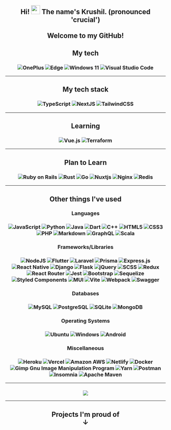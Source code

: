 <h2 align="center">
	Hi!
	<img src="https://media.giphy.com/media/hvRJCLFzcasrR4ia7z/giphy.gif" width="28" />
	The name's Krushil. (pronounced 'crucial')
	<br/>
	<br/>
	Welcome to my GitHub!
</h2>

<h2 align="center">
	My tech
</h2>
<h3 align="center">
	<img src="https://img.shields.io/badge/OnePlus-%23F5010C.svg?style=for-the-badge&amp;logo=oneplus&amp;logoColor=white" alt="OnePlus">
	<img src="https://img.shields.io/badge/Edge-0078D7?style=for-the-badge&amp;logo=Microsoft-edge&amp;logoColor=white" alt="Edge">
	<img src="https://img.shields.io/badge/Windows%2011-161b21?style=for-the-badge&amp;logo=windows&amp;logoColor=white" alt="Windows 11">
	<img src="https://img.shields.io/badge/Visual%20Studio%20Code-0078d7.svg?style=for-the-badge&amp;logo=visual-studio-code&amp;logoColor=white" alt="Visual Studio Code">
</h3>

---

<h2 align="center">My tech stack</h2>

<h3 align="center">
	<img alt="TypeScript" src="https://img.shields.io/badge/TypeScript%20-%23007ACC.svg?style=for-the-badge&logo=typescript&logoColor=white" />
	<img alt="NextJS" src="https://img.shields.io/badge/nextjs-%23000000.svg?style=for-the-badge&logo=next.js&logoColor=white" />
	<img alt="TailwindCSS" src="https://img.shields.io/badge/Tailwind_CSS-38B2AC?style=for-the-badge&logo=tailwind-css&logoColor=white" />
</h3>

---

<h2 align="center">Learning</h2>

<h3 align="center">
	<img src="https://img.shields.io/badge/vuejs-%2335495e.svg?style=for-the-badge&amp;logo=vuedotjs&amp;logoColor=%234FC08D" alt="Vue.js">
	<img src="https://img.shields.io/badge/terraform-%235835CC.svg?style=for-the-badge&amp;logo=terraform&amp;logoColor=white" alt="Terraform">
</h3>


---

<h2 align="center">Plan to Learn</h2>

<h3 align="center">
	<img src="https://img.shields.io/badge/ruby%20on%20rails-%23CC0000.svg?style=for-the-badge&amp;logo=ruby-on-rails&amp;logoColor=white" alt="Ruby on Rails">
	<img src="https://img.shields.io/badge/rust-%23000000.svg?style=for-the-badge&amp;logo=rust&amp;logoColor=white" alt="Rust">
	<img src="https://img.shields.io/badge/go-%2300ADD8.svg?style=for-the-badge&amp;logo=go&amp;logoColor=white" alt="Go">
	<img src="https://img.shields.io/badge/Nuxt-002E3B?style=for-the-badge&amp;logo=nuxtdotjs&amp;logoColor=#00DC82" alt="Nuxtjs">
	<img src="https://img.shields.io/badge/nginx-%23009639.svg?style=for-the-badge&amp;logo=nginx&amp;logoColor=white" alt="Nginx">
	<img src="https://img.shields.io/badge/redis-%23DD0031.svg?style=for-the-badge&amp;logo=redis&amp;logoColor=white" alt="Redis">
</h3>

---

<h2 align="center">Other things I've used</h2>


<h3 align="center">Languages</h3>
<h3 align="center">
	<img alt="JavaScript" src="https://img.shields.io/badge/JavaScript-F7DF1E?style=for-the-badge&logo=javascript&logoColor=black" />
	<img alt="Python" src="https://img.shields.io/badge/Python-14354C?style=for-the-badge&logo=python&logoColor=white" />
	<img alt="Java" src="https://img.shields.io/badge/Java-ED8B00?style=for-the-badge&logo=java&logoColor=white" />
	<img alt="Dart" src="https://img.shields.io/badge/Dart-0175C2?style=for-the-badge&logo=dart&logoColor=white" />
	<img alt="C++" src="https://img.shields.io/badge/C%2B%2B-00599C?style=for-the-badge&logo=c%2B%2B&logoColor=white" />
	<img alt="HTML5" src="https://img.shields.io/badge/HTML5-E34F26?style=for-the-badge&logo=html5&logoColor=white" />
	<img alt="CSS3" src="https://img.shields.io/badge/CSS3-1572B6?style=for-the-badge&logo=css3&logoColor=white" />
	<img src="https://img.shields.io/badge/php-%23777BB4.svg?style=for-the-badge&amp;logo=php&amp;logoColor=white" alt="PHP">
	<img src="https://img.shields.io/badge/markdown-%23000000.svg?style=for-the-badge&amp;logo=markdown&amp;logoColor=white" alt="Markdown">
	<img src="https://img.shields.io/badge/-GraphQL-E10098?style=for-the-badge&amp;logo=graphql&amp;logoColor=white" alt="GraphQL">
	<img src="https://img.shields.io/badge/scala-%23DC322F.svg?style=for-the-badge&amp;logo=scala&amp;logoColor=white" alt="Scala">
</h3>

<h3 align="center">Frameworks/Libraries</h3>
<h3 align="center">
	<img alt="NodeJS" src="https://img.shields.io/badge/Node.js-43853D?style=for-the-badge&logo=node.js&logoColor=white" />
	<img alt="Flutter" src="https://img.shields.io/badge/Flutter-02569B?style=for-the-badge&logo=flutter&logoColor=white" />
	<img src="https://img.shields.io/badge/laravel-%23FF2D20.svg?style=for-the-badge&amp;logo=laravel&amp;logoColor=white" alt="Laravel">
	<img src="https://img.shields.io/badge/Prisma-3982CE?style=for-the-badge&amp;logo=Prisma&amp;logoColor=white" alt="Prisma">
	<img alt="Express.js" src="https://img.shields.io/badge/Express.js-404D59?style=for-the-badge" />
	<img alt="React Native" src="https://img.shields.io/badge/React_Native-20232A?style=for-the-badge&logo=react&logoColor=61DAFB" />
	<img alt="Django" src="https://img.shields.io/badge/Django-092E20?style=for-the-badge&logo=django&logoColor=white" />
	<img alt="Flask" src="https://img.shields.io/badge/Flask-000000?style=for-the-badge&logo=flask&logoColor=white" />
	<img alt="jQuery" src="https://img.shields.io/badge/jQuery-0769AD?style=for-the-badge&logo=jquery&logoColor=white" />
	<img alt="SCSS" src="https://img.shields.io/badge/SCSS%20-hotpink.svg?style=for-the-badge&logo=SASS&logoColor=white" />
	<img alt="Redux" src="https://img.shields.io/badge/Redux-593D88?style=for-the-badge&logo=redux&logoColor=white" />
	<img alt="React Router" src="https://img.shields.io/badge/React_Router-CA4245?style=for-the-badge&logo=react-router&logoColor=white" />
	<img alt="Jest" src="https://img.shields.io/badge/Jest-323330?style=for-the-badge&logo=Jest&logoColor=white" />
	<img alt="Bootstrap" src="https://img.shields.io/badge/Bootstrap-563D7C?style=for-the-badge&logo=bootstrap&logoColor=white" />
	<img alt="Sequelize" src="https://img.shields.io/badge/sequelize-323330?style=for-the-badge&logo=sequelize&logoColor=blue" />
	<img alt="Styled Components" src="https://img.shields.io/badge/styled--components-DB7093?style=for-the-badge&logo=styled-components&logoColor=white" />
	<img src="https://img.shields.io/badge/MUI-%230081CB.svg?style=for-the-badge&amp;logo=mui&amp;logoColor=white" alt="MUI">
	<img src="https://img.shields.io/badge/vite-%23646CFF.svg?style=for-the-badge&amp;logo=vite&amp;logoColor=white" alt="Vite">
	<img src="https://img.shields.io/badge/webpack-%238DD6F9.svg?style=for-the-badge&amp;logo=webpack&amp;logoColor=black" alt="Webpack">
	<img src="https://img.shields.io/badge/-Swagger-%23Clojure?style=for-the-badge&amp;logo=swagger&amp;logoColor=white" alt="Swagger">
</h3>

<h3 align="center">Databases</h3>
<h3 align="center">
	<img alt="MySQL" src="https://img.shields.io/badge/MySQL-00000F?style=for-the-badge&logo=mysql&logoColor=white" />
	<img alt="PostgreSQL" src="https://img.shields.io/badge/PostgreSQL-316192?style=for-the-badge&logo=postgresql&logoColor=white" />
	<img alt="SQLite" src="https://img.shields.io/badge/SQLite-07405E?style=for-the-badge&logo=sqlite&logoColor=white" />
	<img alt="MongoDB" src="https://img.shields.io/badge/MongoDB-4EA94B?style=for-the-badge&logo=mongodb&logoColor=white" />
</h3>

<h3 align="center">Operating Systems</h3>
<h3 align="center">
	<img alt="Ubuntu" src="https://img.shields.io/badge/Ubuntu-E95420?style=for-the-badge&logo=ubuntu&logoColor=white" />
	<img alt="Windows" src="https://img.shields.io/badge/Windows-0078D6?style=for-the-badge&logo=windows&logoColor=white" />
	<img alt="Android" src="https://img.shields.io/badge/Android-3DDC84?style=for-the-badge&logo=android&logoColor=white" />
</h3>

<h3 align="center">Miscellaneous</h3>
<h3 align="center">
	<img alt="Heroku" src="https://img.shields.io/badge/Heroku-430098?style=for-the-badge&logo=heroku&logoColor=white" />
	<img alt="Vercel" src="https://img.shields.io/badge/Vercel%20-%23000000.svg?style=for-the-badge&logo=vercel&logoColor=white" />
	<img alt="Amazon AWS" src="https://img.shields.io/badge/Amazon_AWS-232F3E?style=for-the-badge&logo=amazon-aws&logoColor=white" />
	<img alt="Netlify" src="https://img.shields.io/badge/Netlify-00C7B7?style=for-the-badge&logo=netlify&logoColor=white" />
	<img alt="Docker" src="https://img.shields.io/badge/-Docker-black?style=for-the-badge&logo=docker&logoColor=#029ded" />
	<img src="https://img.shields.io/badge/Gimp-657D8B?style=for-the-badge&amp;logo=gimp&amp;logoColor=FFFFFF" alt="Gimp Gnu Image Manipulation Program">
	<img src="https://img.shields.io/badge/yarn-%232C8EBB.svg?style=for-the-badge&amp;logo=yarn&amp;logoColor=white" alt="Yarn">
	<img src="https://img.shields.io/badge/Postman-FF6C37?style=for-the-badge&amp;logo=postman&amp;logoColor=white" alt="Postman">
	<img src="https://img.shields.io/badge/Insomnia-black?style=for-the-badge&amp;logo=insomnia&amp;logoColor=5849BE" alt="Insomnia">
	<img src="https://img.shields.io/badge/Apache%20Maven-C71A36?style=for-the-badge&amp;logo=Apache%20Maven&amp;logoColor=white" alt="Apache Maven">
</h3>


---

<h3 align="center">
	<img src="https://github-readme-stats.vercel.app/api/top-langs/?username=krushilnaik&theme=darcula" />
</h3>

---

<h2 align="center">
	Projects I'm proud of
	<div>↓</div>
</h2>

<!--
**krushilnaik/krushilnaik** is a ✨ _special_ ✨ repository because its `README.md` (this file) appears on your GitHub profile.

Here are some ideas to get you started:
-  🔭 I’m currently working on ...
-  🌱 I’m currently learning ...
-  😄 Pronouns: ... he/him/his
-  ⚡ Fun fact: ... 
-  💬 Ask me about ...
- 👯 I’m looking to collaborate on ...
- 🤔 I’m looking for help with ...
- 📫 How to reach me: ...
-->

